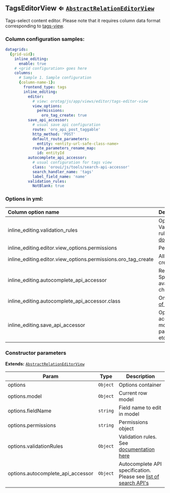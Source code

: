 <a name="module_TagsEditorView"></a>
## TagsEditorView ⇐ <code>[AbstractRelationEditorView](../../../../FormBundle/Resources/doc/editor/abstract-relation-editor-view.md)</code>
Tags-select content editor. Please note that it requires column data format
corresponding to [tags-view](../viewer/tags-view.md).

### Column configuration samples:
``` yml
datagrids:
  {grid-uid}:
    inline_editing:
      enable: true
    # <grid configuration> goes here
    columns:
      # Sample 1. Sample configuration
      {column-name-1}:
        frontend_type: tags
        inline_editing:
          editor:
            # view: orotag/js/app/views/editor/tags-editor-view
            view_options:
              permissions:
                oro_tag_create: true
          save_api_accessor:
            # usual save api configuration
            route: 'oro_api_post_taggable'
            http_method: 'POST'
            default_route_parameters:
              entity: <entity-url-safe-class-name>
            route_parameters_rename_map:
              id: entityId
          autocomplete_api_accessor:
            # usual configuration for tags view
            class: 'oroui/js/tools/search-api-accessor'
            search_handler_name: 'tags'
            label_field_name: 'name'
          validation_rules:
            NotBlank: true
```

### Options in yml:

Column option name                                  | Description
:---------------------------------------------------|:-----------
inline_editing.validation_rules | Optional. Validation rules. See [documentation](../../../../FormBundle/Resources/doc/reference/js_validation.md#conformity-server-side-validations-to-client-once)
inline_editing.editor.view_options.permissions      | Permissions
inline_editing.editor.view_options.permissions.oro_tag_create | Allows user to create new tag
inline_editing.autocomplete_api_accessor            | Required. Specifies available choices
inline_editing.autocomplete_api_accessor.class | One of the [list of search APIs](../reference/search-apis.md)
inline_editing.save_api_accessor                    | Optional. Sets accessor module, route, parameters etc.

### Constructor parameters

**Extends:** <code>[AbstractRelationEditorView](../../../../FormBundle/Resources/doc/editor/abstract-relation-editor-view.md)</code>  

| Param | Type | Description |
| --- | --- | --- |
| options | <code>Object</code> | Options container |
| options.model | <code>Object</code> | Current row model |
| options.fieldName | <code>string</code> | Field name to edit in model |
| options.permissions | <code>string</code> | Permissions object |
| options.validationRules | <code>Object</code> | Validation rules. See [documentation here](../../../../FormBundle/Resources/doc/reference/js_validation.md#conformity-server-side-validations-to-client-once) |
| options.autocomplete_api_accessor | <code>Object</code> | Autocomplete API specification.                                      Please see [list of search API's](../reference/search-apis.md) |

